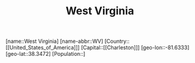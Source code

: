 ﻿---
title: "West Virginia"
location: [38.3472,-81.6333]
type: State
tags:
- geo/State


SpocWebEntityId: 36073
isDeleted: false
confidential: public

---
[name::West Virginia]
[name-abbr::WV]
[Country::[[United_States_of_America]]]
[Capital::[[Charleston]]]
[geo-lon::-81.6333]
[geo-lat::38.3472]
[Population::]

